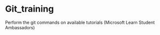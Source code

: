 # Git_training
Perform the git commands on available tutorials (Microsoft Learn Student Ambassadors)
